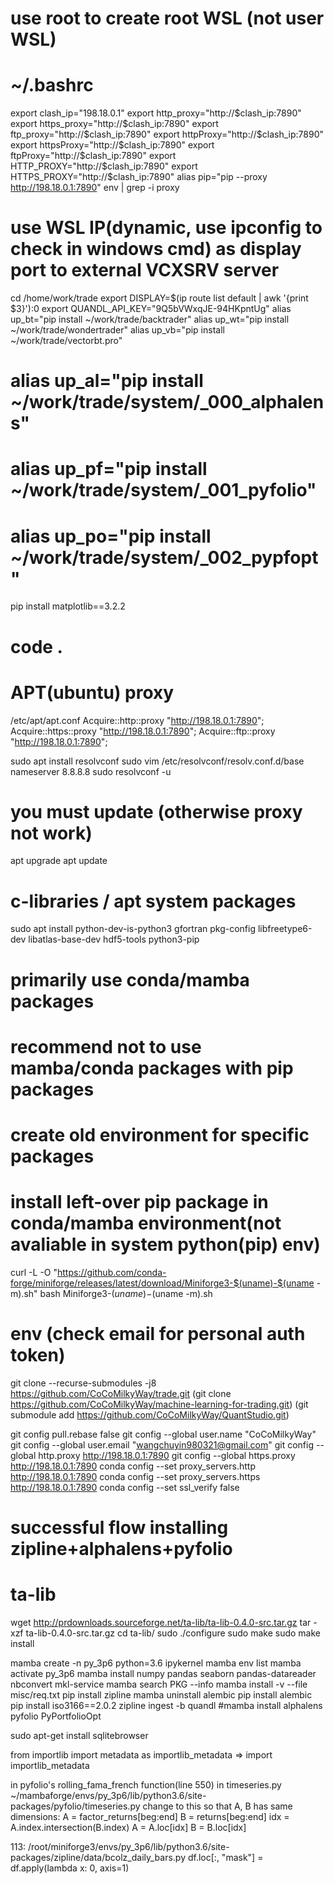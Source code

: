 # use root to create root WSL (not user WSL)
# ~/.bashrc
export clash_ip="198.18.0.1"
export http_proxy="http://$clash_ip:7890"
export https_proxy="http://$clash_ip:7890"
export ftp_proxy="http://$clash_ip:7890"
export httpProxy="http://$clash_ip:7890"
export httpsProxy="http://$clash_ip:7890"
export ftpProxy="http://$clash_ip:7890"
export HTTP_PROXY="http://$clash_ip:7890"
export HTTPS_PROXY="http://$clash_ip:7890"
alias pip="pip --proxy http://198.18.0.1:7890"
env | grep -i proxy
# use WSL IP(dynamic, use ipconfig to check in windows cmd) as display port to external VCXSRV server
cd /home/work/trade
export DISPLAY=$(ip route list default | awk '{print $3}'):0
export QUANDL_API_KEY="9Q5bVWxqJE-94HKpntUg"
alias up_bt="pip install ~/work/trade/backtrader"
alias up_wt="pip install ~/work/trade/wondertrader"
alias up_vb="pip install ~/work/trade/vectorbt.pro"
# alias up_al="pip install ~/work/trade/system/_000_alphalens"
# alias up_pf="pip install ~/work/trade/system/_001_pyfolio"
# alias up_po="pip install ~/work/trade/system/_002_pypfopt"
pip install matplotlib==3.2.2

# code .

# APT(ubuntu) proxy
/etc/apt/apt.conf
Acquire::http::proxy "http://198.18.0.1:7890";
Acquire::https::proxy "http://198.18.0.1:7890";
Acquire::ftp::proxy "http://198.18.0.1:7890";

sudo apt install resolvconf
sudo vim /etc/resolvconf/resolv.conf.d/base
nameserver 8.8.8.8
sudo resolvconf -u

# you must update (otherwise proxy not work)
apt upgrade
apt update
# c-libraries / apt system packages
sudo apt install python-dev-is-python3 gfortran pkg-config libfreetype6-dev libatlas-base-dev hdf5-tools python3-pip

# primarily use conda/mamba packages
# recommend not to use mamba/conda packages with pip packages
# create old environment for specific packages
# install left-over pip package in conda/mamba environment(not avaliable in system python(pip) env)
curl -L -O "https://github.com/conda-forge/miniforge/releases/latest/download/Miniforge3-$(uname)-$(uname -m).sh"
bash Miniforge3-$(uname)-$(uname -m).sh

# env (check email for personal auth token)
git clone --recurse-submodules -j8 https://github.com/CoCoMilkyWay/trade.git
(git clone https://github.com/CoCoMilkyWay/machine-learning-for-trading.git)
(git submodule add https://github.com/CoCoMilkyWay/QuantStudio.git)

git config pull.rebase false
git config --global user.name "CoCoMilkyWay"
git config --global user.email "wangchuyin980321@gmail.com"
git config --global http.proxy http://198.18.0.1:7890
git config --global https.proxy http://198.18.0.1:7890
conda config --set proxy_servers.http http://198.18.0.1:7890
conda config --set proxy_servers.https http://198.18.0.1:7890
conda config --set ssl_verify false

# successful flow installing zipline+alphalens+pyfolio

# ta-lib
wget http://prdownloads.sourceforge.net/ta-lib/ta-lib-0.4.0-src.tar.gz
tar -xzf ta-lib-0.4.0-src.tar.gz
cd ta-lib/
sudo ./configure
sudo make
sudo make install

mamba create -n py_3p6 python=3.6 ipykernel
mamba env list
mamba activate py_3p6
mamba install numpy pandas seaborn pandas-datareader nbconvert mkl-service
mamba search PKG --info
mamba install -v --file misc/req.txt
pip install zipline
mamba uninstall alembic
pip install alembic
pip install iso3166==2.0.2
zipline ingest -b quandl
#mamba install alphalens pyfolio PyPortfolioOpt

sudo apt-get install sqlitebrowser

from importlib import metadata as importlib_metadata =>
import importlib_metadata

in pyfolio's rolling_fama_french function(line 550) in timeseries.py
~/mambaforge/envs/py_3p6/lib/python3.6/site-packages/pyfolio/timeseries.py
change to this so that A, B has same dimensions:
    A = factor_returns[beg:end]
    B = returns[beg:end]
    idx = A.index.intersection(B.index)
    A = A.loc[idx]
    B = B.loc[idx]

113: /root/miniforge3/envs/py_3p6/lib/python3.6/site-packages/zipline/data/bcolz_daily_bars.py
    df.loc[:, "mask"] = df.apply(lambda x: 0, axis=1)

#
